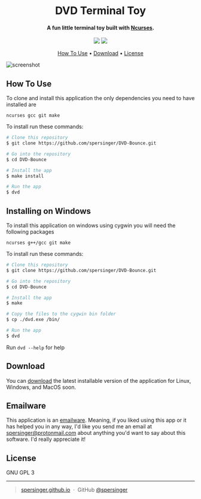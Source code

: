 <h1 align="center">
  <br>
  <br>
  DVD Terminal Toy
  <br>
</h1>

<h4 align="center">A fun little terminal toy built with <a href="https://invisible-island.net/ncurses/announce.html" target="_blank">Ncurses</a>.</h4>

<p align="center">
  <a >
    <img src="https://img.shields.io/badge/license-GPL%20(3)-green.svg">
  </a>
  <a href="https://www.paypal.com/paypalme/SamPersinger">
    <img src="https://img.shields.io/badge/$-donate-blue.svg">
  </a>
</p>

<p align="center">
  <a href="#how-to-use">How To Use</a> •
  <a href="#download">Download</a> •
  <a href="#license">License</a>
</p>

![screenshot](https://raw.githubusercontent.com/spersinger/DVD-Bounce/master/source/img/dvd.GIF)

## How To Use

To clone and install this application the only dependencies you need to have installed are

```
ncurses gcc git make
```
To install run these commands:

```bash
# Clone this repository
$ git clone https://github.com/spersinger/DVD-Bounce.git

# Go into the repository
$ cd DVD-Bounce

# Install the app
$ make install

# Run the app
$ dvd
```

## Installing on Windows

To install this application on windows using cygwin you will need the following packages

```
ncurses g++/gcc git make 
```

To install run these commands:

```bash
# Clone this repository
$ git clone https://github.com/spersinger/DVD-Bounce.git

# Go into the repository
$ cd DVD-Bounce

# Install the app
$ make

# Copy the files to the cygwin bin folder
$ cp ./dvd.exe /bin/

# Run the app
$ dvd
```

Run ``` dvd --help ``` for help

## Download

You can [download](https://github.com/spersinger/DVD-Bounce/releases) the latest installable version of the application for Linux, Windows, and MacOS soon.

## Emailware

This application is an [emailware](https://en.wiktionary.org/wiki/emailware). Meaning, if you liked using this app or it has helped you in any way, I'd like you send me an email at <spersinger@protonmail.com> about anything you'd want to say about this software. I'd really appreciate it!


## License

GNU GPL 3

---

> [spersinger.github.io](https://spersinger.github.io/website/) &nbsp;&middot;&nbsp;
> GitHub [@spersinger](https://github.com/spersinger)

